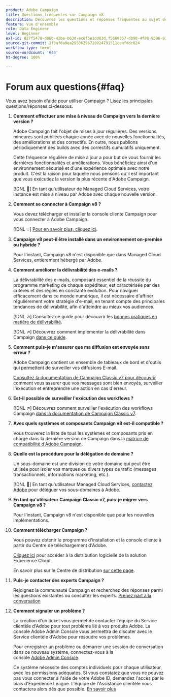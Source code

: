 ```yaml
---
product: Adobe Campaign
title: Questions fréquentes sur Campaign v8
description: Découvrez les questions et réponses fréquentes au sujet de Campaign
feature: Vue d'ensemble
role: Data Engineer
level: Beginner
exl-id: 027f5478-d86b-42be-b63d-ec8f5e1dd83d,f5688357-db90-4f88-9596-91e9d0a20d75
source-git-commit: 1f3af0a9ea29506296710024791511ceafddc824
workflow-type: tm+mt
source-wordcount: '640'
ht-degree: 100%

---
```


# Forum aux questions{#faq}

Vous avez besoin d&#39;aide pour utiliser Campaign ? Lisez les principales questions/réponses ci-dessous.

1. **Comment effectuer une mise à niveau de Campaign vers la dernière version ?**

   Adobe Campaign fait l&#39;objet de mises à jour régulières. Des versions mineures sont publiées chaque année avec de nouvelles fonctionnalités, des améliorations et des correctifs. En outre, nous publions périodiquement des builds avec des correctifs cumulatifs uniquement.

   Cette fréquence régulière de mise à jour a pour but de vous fournir les dernières fonctionnalités et améliorations. Vous bénéficiez ainsi d&#39;un environnement sécurisé et d&#39;une expérience optimale avec notre produit. C&#39;est la raison pour laquelle nous pensons qu&#39;il est important que vous exécutiez la version la plus récente d&#39;Adobe Campaign.

   [!DNL :speech_balloon:] En tant qu&#39;utilisateur de Managed Cloud Services, votre instance est mise à niveau par Adobe avec chaque nouvelle version.

1. **Comment se connecter à Campaign v8 ?**

   Vous devez télécharger et installer la console cliente Campaign pour vous connecter à Adobe Campaign.

   [!DNL :bulb:] [Pour en savoir plus, cliquez ici](connect.md).

1. **Campaign v8 peut-il être installé dans un environnement on-premise ou hybride ?**

   Pour l&#39;instant, Campaign v8 n&#39;est disponible que dans Managed Cloud Services, entièrement hébergé par Adobe.

1. **Comment améliorer la délivrabilité des e-mails ?**

   La délivrabilité des e-mails, composant essentiel de la réussite du programme marketing de chaque expéditeur, est caractérisée par des critères et des règles en constante évolution. Pour naviguer efficacement dans ce monde numérique, il est nécessaire d&#39;affiner régulièrement votre stratégie d&#39;e-mail, en tenant compte des principales tendances de délivrabilité, afin d&#39;atteindre au mieux vos audiences.

   [!DNL :arrow_upper_right:] Consultez ce guide pour découvrir les [bonnes pratiques en matière de délivrabilité](https://experienceleague.adobe.com/docs/deliverability-learn/deliverability-best-practice-guide/introduction.html?lang=fr).

   [!DNL :arrow_upper_right:] Découvrez comment implémenter la délivrabilité dans Campaign [dans ce guide](https://experienceleague.adobe.com/docs/deliverability-learn/deliverability-best-practice-guide/additional-resources/general-resources.html?lang=fr).

1. **Comment puis-je m&#39;assurer que ma diffusion est envoyée sans erreur ?**

   Adobe Campaign contient un ensemble de tableaux de bord et d&#39;outils qui permettent de surveiller vos diffusions E-mail.

   [Consultez la documentation de Campaign Classic v7 pour découvrir](https://experienceleague.adobe.com/docs/campaign-classic/using/sending-messages/monitoring-deliveries/about-delivery-monitoring.html?lang=fr) comment vous assurer que vos messages sont bien envoyés, surveiller l&#39;exécution et entreprendre une action en cas d&#39;erreur.

1. **Est-il possible de surveiller l&#39;exécution des workflows ?**

   [!DNL :arrow_upper_right:] Découvrez comment surveiller l&#39;exécution des workflows Campaign [dans la documentation de Campaign Classic v7](https://experienceleague.adobe.com/docs/campaign-classic/using/automating-with-workflows/executing-a-workflow/starting-a-workflow.html?lang=fr).

1. **Avec quels systèmes et composants Campaign v8 est-il compatible ?**

   Vous trouverez la liste de tous les systèmes et composants pris en charge dans la dernière version de Campaign dans la [matrice de compatibilité d&#39;Adobe Campaign](compatibility-matrix.md).

1. **Quelle est la procédure pour la délégation de domaine ?**

   Un sous-domaine est une division de votre domaine qui peut être utilisée pour isoler vos marques ou divers types de trafic (messages transactionnels, informations marketing, etc.).

   [!DNL :speech_balloon:] En tant qu&#39;utilisateur Managed Cloud Services, [contactez Adobe](../start/campaign-faq.md#support) pour déléguer vos sous-domaines à Adobe.

1. **En tant qu&#39;utilisateur Campaign Classic v7, puis-je migrer vers Campaign v8 ?**

   Pour l&#39;instant, Campaign v8 n&#39;est disponible que pour les nouvelles implémentations.

1. **Comment télécharger Campaign ?**

   Vous pouvez obtenir le programme d&#39;installation et la console cliente à partir du Centre de téléchargement d&#39;Adobe.

   [Cliquez ici](https://experience.adobe.com/#/downloads/content/software-distribution/en/campaign.html) pour accéder à la distribution logicielle de la solution Experience Cloud.

   En savoir plus sur le Centre de distribution [sur cette page](https://experienceleague.adobe.com/docs/experience-cloud/software-distribution/home.html?lang=fr).

1. **Puis-je contacter des experts Campaign ?**

   Rejoignez la communauté Campaign et recherchez des réponses parmi les questions existantes ou consultez les experts. [Prenez part à la conversation](https://experienceleaguecommunities.adobe.com/t5/adobe-campaign-classic/ct-p/adobe-campaign-classic-community)


1. **Comment signaler un problème ?**

   La création d&#39;un ticket vous permet de contacter l&#39;équipe du Service clientèle d&#39;Adobe pour tout problème lié à vos produits Adobe. La console Adobe Admin Console vous permettra de discuter avec le Service clientèle d&#39;Adobe pour résoudre vos problèmes.

   Pour enregistrer un problème ou démarrer une session de conversation dans ce nouveau système, connectez-vous à la console [Adobe Admin Console](https://adminconsole.adobe.com/overview).

   Ce système nécessite des comptes individuels pour chaque utilisateur, avec les permissions adéquates. Si vous constatez que vous ne pouvez pas vous connecter à l&#39;aide de votre Adobe ID, demandez l&#39;accès par le biais d&#39;Experience League. L&#39;équipe de l&#39;Assistance clientèle vous contactera alors dès que possible. [En savoir plus](https://helpx.adobe.com/fr/enterprise/admin-guide.html/enterprise/using/support-for-experience-cloud.ug.html)
